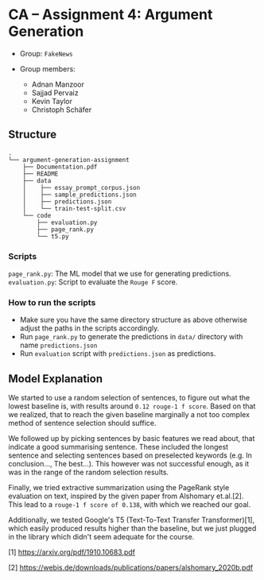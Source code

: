 # CA – Assignment 4: Argument Generation

- Group: `FakeNews`
- Group members:

  - Adnan Manzoor
  - Sajjad Pervaiz
  - Kevin Taylor
  - Christoph Schäfer

## Structure

```
.
└── argument-generation-assignment
    ├── Documentation.pdf
    ├── README
    ├── data
    │    ├── essay_prompt_corpus.json
    │    ├── sample_predictions.json
    │    ├── predictions.json
    │    └── train-test-split.csv
    └── code
        ├── evaluation.py
        ├── page_rank.py
        └── t5.py        
```

### Scripts

`page_rank.py`: The ML model that we use for generating predictions.
`evaluation.py`: Script to evaluate the `Rouge F` score.

### How to run the scripts

- Make sure you have the same directory structure as above otherwise adjust the paths in the scripts accordingly.
- Run `page_rank.py` to generate the predictions in `data/` directory with name `predictions.json`
- Run `evaluation` script with `predictions.json` as predictions.

## Model Explanation

We started to use a random selection of sentences, to figure out what the lowest baseline is, with results around `0.12 rouge-1 f score`.
Based on that we realized, that to reach the given baseline marginally a not too complex method of sentence selection should suffice.

We followed up by picking sentences by basic features we read about, that indicate a good summarising sentence. These included the longest sentence and selecting sentences based on preselected keywords (e.g. In conclusion..., The best...). This however was not successful enough, as it was in the range of the random selection results.

Finally, we tried extractive summarization using the PageRank style evaluation on text, inspired by the given paper from Alshomary et.al.[2].
This lead to a `rouge-1 f score of 0.138`, with which we reached our goal.

Additionally, we tested Google's T5 (Text-To-Text Transfer Transformer)[1], which easily produced results higher than the baseline, but we just plugged in the library which didn't seem adequate for the course.  

[1] https://arxiv.org/pdf/1910.10683.pdf

[2] https://webis.de/downloads/publications/papers/alshomary_2020b.pdf